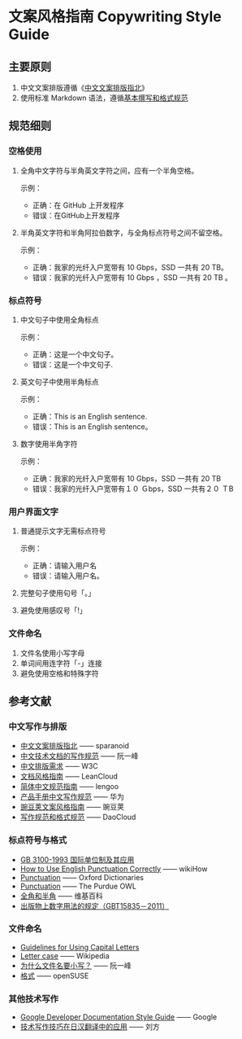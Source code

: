 # 文案风格指南 Copywriting Style Guide

## 主要原则

1. 中文文案排版遵循《[中文文案排版指北](https://github.com/mzlogin/chinese-copywriting-guidelines)》
2. 使用标准 Markdown 语法，遵循[基本撰写和格式规范](https://guides.github.com/features/mastering-markdown/)

## 规范细则

### 空格使用

1. 全角中文字符与半角英文字符之间，应有一个半角空格。

   示例：
     - 正确：在 GitHub 上开发程序
     - 错误：在GitHub上开发程序

2. 半角英文字符和半角阿拉伯数字，与全角标点符号之间不留空格。

   示例：
     - 正确：我家的光纤入户宽带有 10 Gbps，SSD 一共有 20 TB。
     - 错误：我家的光纤入户宽带有 10 Gbps ，SSD 一共有 20 TB 。

### 标点符号

1. 中文句子中使用全角标点

   示例：
     - 正确：这是一个中文句子。
     - 错误：这是一个中文句子.

2. 英文句子中使用半角标点

   示例：
     - 正确：This is an English sentence.
     - 错误：This is an English sentence。

3. 数字使用半角字符

   示例：
     - 正确：我家的光纤入户宽带有 10 Gbps，SSD 一共有 20 TB
     - 错误：我家的光纤入户宽带有１０ Ｇbps，SSD 一共有２０ ＴB

### 用户界面文字

1. 普通提示文字无需标点符号

   示例：
     - 正确：请输入用户名
     - 错误：请输入用户名。

2. 完整句子使用句号「。」
3. 避免使用感叹号「!」

### 文件命名

1. 文件名使用小写字母
2. 单词间用连字符「-」连接
3. 避免使用空格和特殊字符

## 参考文献

### 中文写作与排版

- [中文文案排版指北](https://github.com/mzlogin/chinese-copywriting-guidelines) —— sparanoid
- [中文技术文档的写作规范](https://github.com/ruanyf/document-style-guide) —— 阮一峰
- [中文排版需求](http://w3c.github.io/clreq/) —— W3C
- [文档风格指南](https://open.leancloud.cn/copywriting-style-guide.html) —— LeanCloud
- [简体中文规范指南](https://www.lengoo.de/documents/styleguides/lengoo_styleguide_ZH.pdf) —— lengoo
- [产品手册中文写作规范](https://www.taodocs.com/p-51273.html) —— 华为
- [豌豆荚文案风格指南](https://docs.google.com/document/d/1R8lMCPf6zCD5KEA8ekZ5knK77iw9J-vJ6vEopPemqZM/edit) —— 豌豆荚
- [写作规范和格式规范](http://guide.daocloud.io/dcs/%E5%86%99%E4%BD%9C%E8%A7%84%E8%8C%83%E5%92%8C%E6%A0%BC%E5%BC%8F%E8%A7%84%E8%8C%83-9153803.html) —— DaoCloud

### 标点符号与格式

- [GB 3100-1993 国际单位制及其应用](https://zh.wikisource.org/zh-hans/GB_3100-1993_%E5%9B%BD%E9%99%85%E5%8D%95%E4%BD%8D%E5%88%B6%E5%8F%8A%E5%85%B6%E5%BA%94%E7%94%A8)
- [How to Use English Punctuation Correctly](http://www.wikihow.com/Use-English-Punctuation-Correctly) —— wikiHow
- [Punctuation](http://www.oxforddictionaries.com/words/punctuation) —— Oxford Dictionaries
- [Punctuation](https://owl.english.purdue.edu/owl/section/1/6/) —— The Purdue OWL
- [全角和半角](http://zh.wikipedia.org/wiki/%E5%85%A8%E5%BD%A2%E5%92%8C%E5%8D%8A%E5%BD%A2) —— 维基百科
- [出版物上数字用法的规定（GBT15835－2011）](http://www.moe.gov.cn/ewebeditor/uploadfile/2015/01/13/20150113091154536.pdf)

### 文件命名

- [Guidelines for Using Capital Letters](http://grammar.about.com/od/punctuationandmechanics/a/Guidelines-For-Using-Capital-Letters.htm)
- [Letter case](http://en.wikipedia.org/wiki/Letter_case) —— Wikipedia
- [为什么文件名要小写？](http://www.ruanyifeng.com/blog/2017/02/filename-should-be-lowercase.html) —— 阮一峰
- [格式](https://zh.opensuse.org/index.php?title=Help:%E6%A0%BC%E5%BC%8F) —— openSUSE

### 其他技术写作

- [Google Developer Documentation Style Guide](https://developers.google.com/style/) —— Google
- [技术写作技巧在日汉翻译中的应用](http://www.hitachi-tc.co.jp/company/thesis/thesis.pdf) —— 刘方
